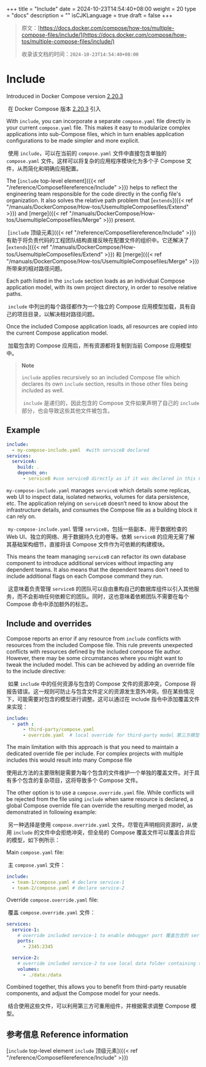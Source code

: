+++
title = "Include"
date = 2024-10-23T14:54:40+08:00
weight = 20
type = "docs"
description = ""
isCJKLanguage = true
draft = false
+++

> 原文：[https://docs.docker.com/compose/how-tos/multiple-compose-files/include/](https://docs.docker.com/compose/how-tos/multiple-compose-files/include/)
>
> 收录该文档的时间：`2024-10-23T14:54:40+08:00`

# Include

Introduced in Docker Compose version [2.20.3](https://docs.docker.com/compose/releases/release-notes/#2203)

​	在 Docker Compose 版本 [2.20.3](https://docs.docker.com/compose/releases/release-notes/#2203) 引入

With `include`, you can incorporate a separate `compose.yaml` file directly in your current `compose.yaml` file. This makes it easy to modularize complex applications into sub-Compose files, which in turn enables application configurations to be made simpler and more explicit.

​	使用 `include`，可以在当前的 `compose.yaml` 文件中直接包含单独的 `compose.yaml` 文件。这样可以将复杂的应用程序模块化为多个子 Compose 文件，从而简化和明确应用配置。

The [`include` top-level element]({{< ref "/reference/Composefilereference/Include" >}}) helps to reflect the engineering team responsible for the code directly in the config file's organization. It also solves the relative path problem that [`extends`]({{< ref "/manuals/DockerCompose/How-tos/UsemultipleComposefiles/Extend" >}}) and [merge]({{< ref "/manuals/DockerCompose/How-tos/UsemultipleComposefiles/Merge" >}}) present.

​	[`include` 顶级元素]({{< ref "/reference/Composefilereference/Include" >}}) 有助于将负责代码的工程团队结构直接反映在配置文件的组织中。它还解决了 [`extends`]({{< ref "/manuals/DockerCompose/How-tos/UsemultipleComposefiles/Extend" >}}) 和 [merge]({{< ref "/manuals/DockerCompose/How-tos/UsemultipleComposefiles/Merge" >}}) 所带来的相对路径问题。

Each path listed in the `include` section loads as an individual Compose application model, with its own project directory, in order to resolve relative paths.

​	`include` 中列出的每个路径都作为一个独立的 Compose 应用模型加载，具有自己的项目目录，以解决相对路径问题。

Once the included Compose application loads, all resources are copied into the current Compose application model.

​	加载包含的 Compose 应用后，所有资源都将复制到当前 Compose 应用模型中。

> **Note**
>
> 
>
> `include` applies recursively so an included Compose file which declares its own `include` section, results in those other files being included as well.
>
> ​	`include` 是递归的，因此包含的 Compose 文件如果声明了自己的 `include` 部分，也会导致这些其他文件被包含。

## Example



```yaml
include:
  - my-compose-include.yaml  #with serviceB declared
services:
  serviceA:
    build: .
    depends_on:
      - serviceB #use serviceB directly as if it was declared in this Compose file 直接使用 serviceB 就像它在此 Compose 文件中声明的一样
```

`my-compose-include.yaml` manages `serviceB` which details some replicas, web UI to inspect data, isolated networks, volumes for data persistence, etc. The application relying on `serviceB` doesn’t need to know about the infrastructure details, and consumes the Compose file as a building block it can rely on.

​	`my-compose-include.yaml` 管理 `serviceB`，包括一些副本、用于数据检查的 Web UI、独立的网络、用于数据持久化的卷等。依赖 `serviceB` 的应用无需了解其基础架构细节，直接将该 Compose 文件作为可依赖的构建模块。

This means the team managing `serviceB` can refactor its own database component to introduce additional services without impacting any dependent teams. It also means that the dependent teams don't need to include additional flags on each Compose command they run.

​	这意味着负责管理 `serviceB` 的团队可以自由重构自己的数据库组件以引入其他服务，而不会影响任何依赖它的团队。同时，这也意味着依赖团队不需要在每个 Compose 命令中添加额外的标志。

## Include and overrides

Compose reports an error if any resource from `include` conflicts with resources from the included Compose file. This rule prevents unexpected conflicts with resources defined by the included compose file author. However, there may be some circumstances where you might want to tweak the included model. This can be achieved by adding an override file to the include directive:

​	如果 `include` 中的任何资源与包含的 Compose 文件的资源冲突，Compose 将报告错误。这一规则可防止与包含文件定义的资源发生意外冲突。但在某些情况下，可能需要对包含的模型进行调整。这可以通过在 include 指令中添加覆盖文件来实现：



```yaml
include:
  - path : 
      - third-party/compose.yaml
      - override.yaml  # local override for third-party model 第三方模型的本地覆盖
```

The main limitation with this approach is that you need to maintain a dedicated override file per include. For complex projects with multiple includes this would result into many Compose file

​	使用此方法的主要限制是需要为每个包含的文件维护一个单独的覆盖文件。对于具有多个包含的复杂项目，这将导致多个 Compose 文件。

The other option is to use a `compose.override.yaml` file. While conflicts will be rejected from the file using `include` when same resource is declared, a global Compose override file can override the resulting merged model, as demonstrated in following example:

​	另一种选择是使用 `compose.override.yaml` 文件。尽管在声明相同资源时，从使用 `include` 的文件中会拒绝冲突，但全局的 Compose 覆盖文件可以覆盖合并后的模型，如下例所示：

Main `compose.yaml` file:

​	主 `compose.yaml` 文件：

```yaml
include:
  - team-1/compose.yaml # declare service-1
  - team-2/compose.yaml # declare service-2
```

Override `compose.override.yaml` file:

​	覆盖 `compose.override.yaml` 文件：

```yaml
services:
  service-1:
    # override included service-1 to enable debugger port 覆盖包含的 service-1 以启用调试端口
    ports:
      - 2345:2345

  service-2:
    # override included service-2 to use local data folder containing test data 覆盖包含的 service-2 以使用包含测试数据的本地数据文件夹
    volumes:
      - ./data:/data
```

Combined together, this allows you to benefit from third-party reusable components, and adjust the Compose model for your needs.

​	结合使用这些文件，可以利用第三方可重用组件，并根据需求调整 Compose 模型。

## 参考信息 Reference information

[`include` top-level element `include` 顶级元素]({{< ref "/reference/Composefilereference/Include" >}})
